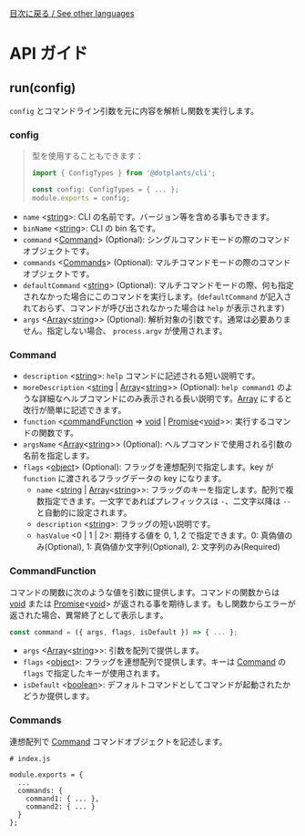 [目次に戻る / See other languages](../README.md)

# API ガイド

## run(config)

`config` とコマンドライン引数を元に内容を解析し関数を実行します。

### config

> 型を使用することもできます：
>
> ```typescript
> import { ConfigTypes } from '@dotplants/cli';
>
> const config: ConfigTypes = { ... };
> module.exports = config;
> ```

- `name` <[string]>: CLI の名前です。バージョン等を含める事もできます。
- `binName` <[string]>: CLI の bin 名です。
- `command` <[Command]> (Optional): シングルコマンドモードの際のコマンドオブジェクトです。
- `commands` <[Commands]> (Optional): マルチコマンドモードの際のコマンドオブジェクトです。
- `defaultCommand` <[string]> (Optional): マルチコマンドモードの際、何も指定されなかった場合にこのコマンドを実行します。(`defaultCommand` が記入されておらず、コマンドが呼び出されなかった場合は `help` が表示されます)
- `args` <[Array]<[string]>> (Optional): 解析対象の引数です。通常は必要ありません。指定しない場合、 `process.argv` が使用されます。

### Command

- `description` <[string]>: `help` コマンドに記述される短い説明です。
- `moreDescription` <[string] | [Array]<[string]>> (Optional): `help command1` のような詳細なヘルプコマンドにのみ表示される長い説明です。[Array] にすると改行が簡単に記述できます。
- `function` <[commandFunction] => [void] | [Promise]<[void]>>: 実行するコマンドの関数です。
- `argsName` <[Array]<[string]>> (Optional): ヘルプコマンドで使用される引数の名前を指定します。
- `flags` <[object]> (Optional): フラッグを連想配列で指定します。key が `function` に渡されるフラッグデータの key になります。
  - `name` <[string] | [Array]<[string]>>: フラッグのキーを指定します。配列で複数指定できます。一文字であればプレフィックスは `-`、二文字以降は `--` と自動的に設定されます。
  - `description` <[string]>: フラッグの短い説明です。
  - `hasValue` <0 | 1 | 2>: 期待する値を 0, 1, 2 で指定できます。0: 真偽値のみ(Optional), 1: 真偽値か文字列(Optional), 2: 文字列のみ(Required)

### CommandFunction

コマンドの関数に次のような値を引数に提供します。コマンドの関数からは [void] または [Promise]<[void]> が返される事を期待します。もし関数からエラーが返された場合、異常終了として表示します。

```javascript
const command = ({ args, flags, isDefault }) => { ... };
```

- `args` <[Array]<[string]>>: 引数を配列で提供します。
- `flags` <[object]>: フラッグを連想配列で提供します。キーは [Command] の `flags` で指定したキーが使用されます。
- `isDefault` <[boolean]>: デフォルトコマンドとしてコマンドが起動されたかどうか提供します。

### Commands

連想配列で [Command] コマンドオブジェクトを記述します。

```
# index.js

module.exports = {
  ...
  commands: {
    command1: { ... },
    command2: { ... }
  }
};
```

[number]: https://developer.mozilla.org/ja/docs/Web/JavaScript/Data_structures#Numbers
[string]: https://developer.mozilla.org/ja/docs/Web/JavaScript/Data_structures#String
[object]: https://developer.mozilla.org/ja/docs/Web/JavaScript/Data_structures#Object
[promise]: https://developer.mozilla.org/ja/docs/Web/JavaScript/Reference/Global_Objects/Promise
[date]: https://developer.mozilla.org/ja/docs/Web/JavaScript/Data_structures#Dates
[array]: https://developer.mozilla.org/ja/docs/Web/JavaScript/Data_structures#Indexed_collections_Arrays_and_typed_Arrays
[boolean]: https://developer.mozilla.org/ja/docs/Glossary/Boolean
[any]: #
[void]: #
[command]: #command
[commands]: #commands
[commandfunction]: #commandfunction
